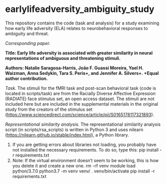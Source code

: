 # earlylifeadversity_ambiguity_study

This repository contains the code (task and analysis) for a study examining how early life adversity (ELA) relates to neurobehavioral responses to ambiguity and threat.

*Corresponding paper.*

**Title: Early life adversity is associated with greater similarity in neural representations of ambiguous and threatening stimuli.**

**Authors: Natalie Saragosa-Harris, João F. Guassi Moreira, Yael H. Waizman, Anna Sedykin, Tara S. Peris+, and Jennifer A. Silvers+.
+Equal author contribution.**

*Task.*
The stimuli for the fMRI task and post-scan behavioral task (code is located in scripts/task) are from the Racially Diverse Affective Expression (RADIATE) face stimulus set, an open access dataset. The stimuli are not included here but are included in the supplemental materials in the original study from the creators of the stimulus set (https://www.sciencedirect.com/science/article/pii/S0165178117321893).

*Representational similarity analysis.*
The representational similarity analysis script (in scripts/rsa_scripts) is written in Python 3 and uses nilearn (https://nilearn.github.io/stable/index.html), a Python library.

1. If you are getting errors about libraries not loading, you probably have not installed the necessary requirements. To do so, type this: pip install -r requirements.txt
2. Note: If the virtual environment doesn’t seem to be working, this is how you delete it and create a new one.
rm -rf venv
module load python/3.7.0
python3.7 -m venv venv/
. venv/bin/activate
pip install -r requirements.txt

